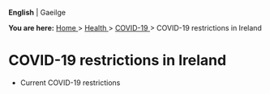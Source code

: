 **English** |  Gaeilge 

**You are here:** [ Home ](/en/) > [ Health ](/en/health/) > [ COVID-19
](/en/health/covid19/) > COVID-19 restrictions in Ireland

#  COVID-19 restrictions in Ireland

  * Current COVID-19 restrictions 
